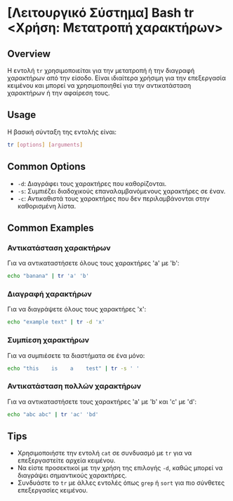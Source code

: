 # [Λειτουργικό Σύστημα] Bash tr <Χρήση: Μετατροπή χαρακτήρων>

## Overview
Η εντολή `tr` χρησιμοποιείται για την μετατροπή ή την διαγραφή χαρακτήρων από την είσοδο. Είναι ιδιαίτερα χρήσιμη για την επεξεργασία κειμένου και μπορεί να χρησιμοποιηθεί για την αντικατάσταση χαρακτήρων ή την αφαίρεση τους.

## Usage
Η βασική σύνταξη της εντολής είναι:

```bash
tr [options] [arguments]
```

## Common Options
- `-d`: Διαγράφει τους χαρακτήρες που καθορίζονται.
- `-s`: Συμπιέζει διαδοχικούς επαναλαμβανόμενους χαρακτήρες σε έναν.
- `-c`: Αντικαθιστά τους χαρακτήρες που δεν περιλαμβάνονται στην καθορισμένη λίστα.

## Common Examples
### Αντικατάσταση χαρακτήρων
Για να αντικαταστήσετε όλους τους χαρακτήρες 'a' με 'b':

```bash
echo "banana" | tr 'a' 'b'
```

### Διαγραφή χαρακτήρων
Για να διαγράψετε όλους τους χαρακτήρες 'x':

```bash
echo "example text" | tr -d 'x'
```

### Συμπίεση χαρακτήρων
Για να συμπιέσετε τα διαστήματα σε ένα μόνο:

```bash
echo "this    is    a    test" | tr -s ' '
```

### Αντικατάσταση πολλών χαρακτήρων
Για να αντικαταστήσετε τους χαρακτήρες 'a' με 'b' και 'c' με 'd':

```bash
echo "abc abc" | tr 'ac' 'bd'
```

## Tips
- Χρησιμοποιήστε την εντολή `cat` σε συνδυασμό με `tr` για να επεξεργαστείτε αρχεία κειμένου.
- Να είστε προσεκτικοί με την χρήση της επιλογής `-d`, καθώς μπορεί να διαγράψει σημαντικούς χαρακτήρες.
- Συνδυάστε το `tr` με άλλες εντολές όπως `grep` ή `sort` για πιο σύνθετες επεξεργασίες κειμένου.